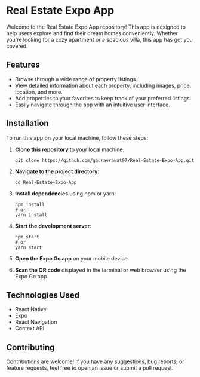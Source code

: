 

# Real Estate Expo App

Welcome to the Real Estate Expo App repository! This app is designed to help users explore and find their dream homes conveniently. Whether you're looking for a cozy apartment or a spacious villa, this app has got you covered.

## Features

- Browse through a wide range of property listings.
- View detailed information about each property, including images, price, location, and more.
- Add properties to your favorites to keep track of your preferred listings.
- Easily navigate through the app with an intuitive user interface.

## Installation

To run this app on your local machine, follow these steps:

1. **Clone this repository** to your local machine:

   ```
   git clone https://github.com/gauravrawat97/Real-Estate-Expo-App.git
   ```

2. **Navigate to the project directory**:

   ```
   cd Real-Estate-Expo-App
   ```

3. **Install dependencies** using npm or yarn:

   ```
   npm install
   # or
   yarn install
   ```

4. **Start the development server**:

   ```
   npm start
   # or
   yarn start
   ```

5. **Open the Expo Go app** on your mobile device.

6. **Scan the QR code** displayed in the terminal or web browser using the Expo Go app.

## Technologies Used

- React Native
- Expo
- React Navigation
- Context API

## Contributing

Contributions are welcome! If you have any suggestions, bug reports, or feature requests, feel free to open an issue or submit a pull request.

